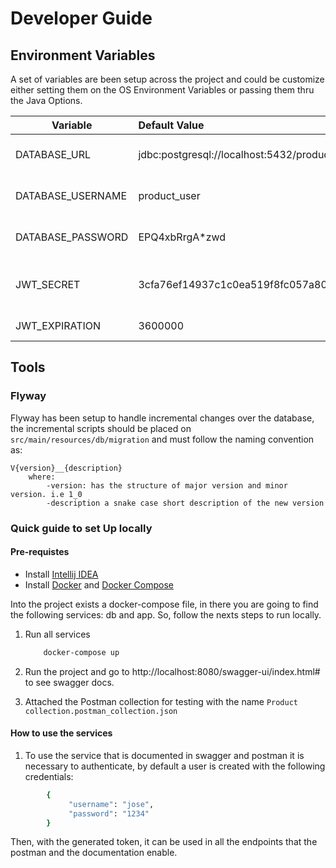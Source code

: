 # Developer Guide

## Environment Variables
A set of variables are been setup across the project and could be customize either setting them
on the OS Environment Variables or passing them thru the Java Options.


| Variable                                     | Default Value                                                    | Comments                         |
|----------------------------------------------|:-----------------------------------------------------------------|----------------------------------| 
| DATABASE_URL                                 | jdbc:postgresql://localhost:5432/product                         | Postgresql URL database          |
| DATABASE_USERNAME                            | product_user                                                     | Postgresql database's username   |
| DATABASE_PASSWORD                            | EPQ4xbRrgA*zwd                                                   | Postgresql password's database   |
| JWT_SECRET                                   | 3cfa76ef14937c1c0ea519f8fc057a80fcd04a7420f8e8bcd0a7567c272e007b | Secret key what will you use JWT |
| JWT_EXPIRATION                               | 3600000                                                          | token lifetime                   |

## Tools
### Flyway

Flyway has been setup to handle incremental changes over the database, the incremental scripts should
be placed on `src/main/resources/db/migration` and must follow the naming convention as:

```
V{version}__{description}
    where:
        -version: has the structure of major version and minor version. i.e 1_0
        -description a snake case short description of the new version
```

### Quick guide to set Up locally
#### Pre-requistes
* Install [Intellij IDEA](https://www.jetbrains.com/idea/)
* Install [Docker](https://docs.docker.com/get-docker/) and [Docker Compose](https://docs.docker.com/compose/install/)

Into the project exists a docker-compose file, in there you are going to find the following services: db and app. So, follow the nexts steps to run locally.

1. Run all services
    ```bash
        docker-compose up
    ```
2. Run the project and go to http://localhost:8080/swagger-ui/index.html# to see swagger docs.

3. Attached the Postman collection for testing with the name `Product collection.postman_collection.json`

#### How to use the services
1. To use the service that is documented in swagger and postman it is necessary to authenticate, by default a user is created with the following credentials:
```bash
        {
             "username": "jose",
             "password": "1234"
        }
   ```
Then, with the generated token, it can be used in all the endpoints that the postman and the documentation enable.